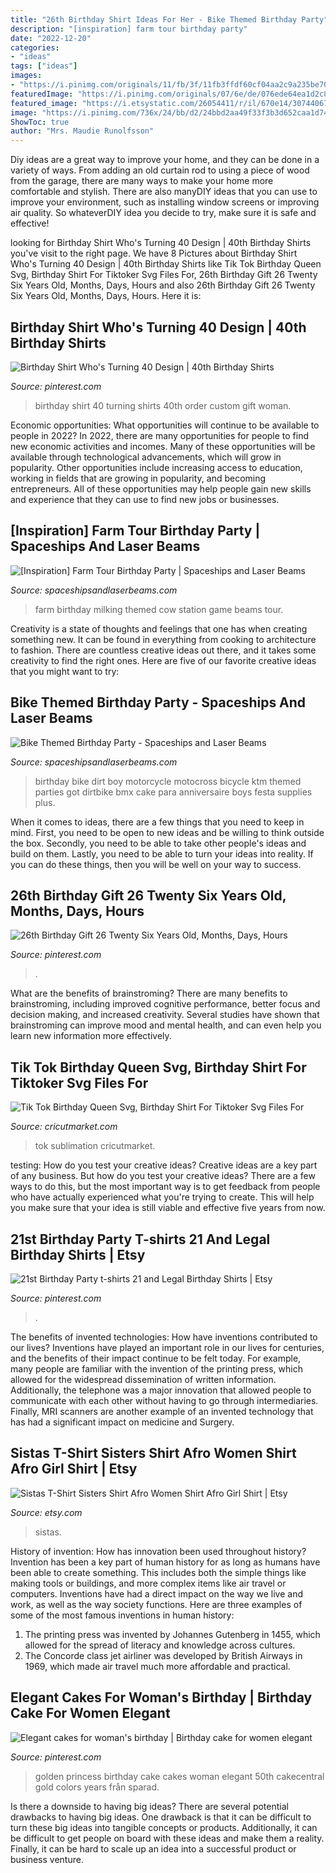 ```yaml
---
title: "26th Birthday Shirt Ideas For Her - Bike Themed Birthday Party"
description: "[inspiration] farm tour birthday party"
date: "2022-12-20"
categories:
- "ideas"
tags: ["ideas"]
images:
- "https://i.pinimg.com/originals/11/fb/3f/11fb3ffdf60cf04aa2c9a235be70d18b.jpg"
featuredImage: "https://i.pinimg.com/originals/07/6e/de/076ede64ea1d2c8c395eb2f32d4bb90f.jpg"
featured_image: "https://i.etsystatic.com/26054411/r/il/670e14/3074406724/il_fullxfull.3074406724_lisl.jpg"
image: "https://i.pinimg.com/736x/24/bb/d2/24bbd2aa49f33f3b3d652caa1d742ddf--birthday-shirts-th-birthday.jpg"
ShowToc: true
author: "Mrs. Maudie Runolfsson"
---
```



Diy ideas are a great way to improve your home, and they can be done in a variety of ways. From adding an old curtain rod to using a piece of wood from the garage, there are many ways to make your home more comfortable and stylish. There are also manyDIY ideas that you can use to improve your environment, such as installing window screens or improving air quality. So whateverDIY idea you decide to try, make sure it is safe and effective!

	

		
looking for Birthday Shirt Who&#039;s Turning 40 Design | 40th Birthday Shirts you've visit to the right page. We have 8 Pictures about Birthday Shirt Who&#039;s Turning 40 Design | 40th Birthday Shirts like Tik Tok Birthday Queen Svg, Birthday Shirt For Tiktoker Svg Files For, 26th Birthday Gift 26 Twenty Six Years Old, Months, Days, Hours and also 26th Birthday Gift 26 Twenty Six Years Old, Months, Days, Hours. Here it is:
		
    
## Birthday Shirt Who&#039;s Turning 40 Design | 40th Birthday Shirts

<img loading=lazy src="https://i.pinimg.com/736x/24/bb/d2/24bbd2aa49f33f3b3d652caa1d742ddf--birthday-shirts-th-birthday.jpg" onerror="this.onerror=null;this.src='https://tse1.mm.bing.net/th?id=OIP.CtEZ6S3eCHVQBFREtdebfwHaHa&amp;pid=15.1';" alt="Birthday Shirt Who&#039;s Turning 40 Design | 40th Birthday Shirts">

_Source: pinterest.com_

>birthday shirt 40 turning shirts 40th order custom gift woman. 

	

Economic opportunities: What opportunities will continue to be available to people in 2022?
In 2022, there are many opportunities for people to find new economic activities and incomes. Many of these opportunities will be available through technological advancements, which will grow in popularity. Other opportunities include increasing access to education, working in fields that are growing in popularity, and becoming entrepreneurs. All of these opportunities may help people gain new skills and experience that they can use to find new jobs or businesses.

    
## [Inspiration] Farm Tour Birthday Party | Spaceships And Laser Beams

<img loading=lazy src="http://spaceshipsandlaserbeams.com/wp-content/uploads/2015/09/farm_birthday_party_game_milking_cow.jpg" onerror="this.onerror=null;this.src='https://tse2.mm.bing.net/th?id=OIP.4lIu-_XxfljHt8lnVO6uEwHaFj&amp;pid=15.1';" alt="[Inspiration] Farm Tour Birthday Party | Spaceships and Laser Beams">

_Source: spaceshipsandlaserbeams.com_

>farm birthday milking themed cow station game beams tour. 

	

Creativity is a state of thoughts and feelings that one has when creating something new. It can be found in everything from cooking to architecture to fashion. There are countless creative ideas out there, and it takes some creativity to find the right ones. Here are five of our favorite creative ideas that you might want to try: 

    
## Bike Themed Birthday Party - Spaceships And Laser Beams

<img loading=lazy src="http://spaceshipsandlaserbeams.com/wp-content/uploads/2015/09/dirt-bike-birthday-party-ideas.jpg" onerror="this.onerror=null;this.src='https://tse1.mm.bing.net/th?id=OIP.NiHNz_h--5_9SAYwVLI17AHaLH&amp;pid=15.1';" alt="Bike Themed Birthday Party - Spaceships and Laser Beams">

_Source: spaceshipsandlaserbeams.com_

>birthday bike dirt boy motorcycle motocross bicycle ktm themed parties got dirtbike bmx cake para anniversaire boys festa supplies plus. 

	

When it comes to ideas, there are a few things that you need to keep in mind. First, you need to be open to new ideas and be willing to think outside the box. Secondly, you need to be able to take other people's ideas and build on them. Lastly, you need to be able to turn your ideas into reality. If you can do these things, then you will be well on your way to success.

    
## 26th Birthday Gift 26 Twenty Six Years Old, Months, Days, Hours

<img loading=lazy src="https://i.pinimg.com/originals/11/fb/3f/11fb3ffdf60cf04aa2c9a235be70d18b.jpg" onerror="this.onerror=null;this.src='https://tse3.mm.bing.net/th?id=OIP.v2wQfce90sWYweHdGiQCZAAAAA&amp;pid=15.1';" alt="26th Birthday Gift 26 Twenty Six Years Old, Months, Days, Hours">

_Source: pinterest.com_

>. 

	

What are the benefits of brainstroming?
There are many benefits to brainstroming, including improved cognitive performance, better focus and decision making, and increased creativity. Several studies have shown that brainstroming can improve mood and mental health, and can even help you learn new information more effectively.

    
## Tik Tok Birthday Queen Svg, Birthday Shirt For Tiktoker Svg Files For

<img loading=lazy src="https://cricutmarket.com/wp-content/uploads/2021/06/Tik-Tok-Birthday-Queen-Svg-BD26062021HB15-1536x1536.png" onerror="this.onerror=null;this.src='https://tse1.mm.bing.net/th?id=OIP.0apVkhK1kAINpGp4bMHm3AHaHa&amp;pid=15.1';" alt="Tik Tok Birthday Queen Svg, Birthday Shirt For Tiktoker Svg Files For">

_Source: cricutmarket.com_

>tok sublimation cricutmarket. 

	

testing: How do you test your creative ideas?
Creative ideas are a key part of any business. But how do you test your creative ideas? There are a few ways to do this, but the most important way is to get feedback from people who have actually experienced what you're trying to create. This will help you make sure that your idea is still viable and effective five years from now.

    
## 21st Birthday Party T-shirts 21 And Legal Birthday Shirts | Etsy

<img loading=lazy src="https://i.pinimg.com/736x/ae/35/42/ae35424bf4eeff30d91be640866114f9.jpg" onerror="this.onerror=null;this.src='https://tse3.mm.bing.net/th?id=OIP.NGK4RxVDnm6nWLpCK6OKmwHaF3&amp;pid=15.1';" alt="21st Birthday Party t-shirts 21 and Legal Birthday Shirts | Etsy">

_Source: pinterest.com_

>. 

	

The benefits of invented technologies: How have inventions contributed to our lives?
Inventions have played an important role in our lives for centuries, and the benefits of their impact continue to be felt today. For example, many people are familiar with the invention of the printing press, which allowed for the widespread dissemination of written information. Additionally, the telephone was a major innovation that allowed people to communicate with each other without having to go through intermediaries. Finally, MRI scanners are another example of an invented technology that has had a significant impact on medicine and Surgery.

    
## Sistas T-Shirt Sisters Shirt Afro Women Shirt Afro Girl Shirt | Etsy

<img loading=lazy src="https://i.etsystatic.com/26054411/r/il/670e14/3074406724/il_fullxfull.3074406724_lisl.jpg" onerror="this.onerror=null;this.src='https://tse1.mm.bing.net/th?id=OIP.nOVZi3p26GlC-zBzzpPbfAHaE8&amp;pid=15.1';" alt="Sistas T-Shirt Sisters Shirt Afro Women Shirt Afro Girl Shirt | Etsy">

_Source: etsy.com_

>sistas. 

	

History of invention: How has innovation been used throughout history?
Invention has been a key part of human history for as long as humans have been able to create something. This includes both the simple things like making tools or buildings, and more complex items like air travel or computers. Inventions have had a direct impact on the way we live and work, as well as the way society functions. 
Here are three examples of some of the most famous inventions in human history: 

1) The printing press was invented by Johannes Gutenberg in 1455, which allowed for the spread of literacy and knowledge across cultures. 
2) The Concorde class jet airliner was developed by British Airways in 1969, which made air travel much more affordable and practical.

    
## Elegant Cakes For Woman&#039;s Birthday | Birthday Cake For Women Elegant

<img loading=lazy src="https://i.pinimg.com/originals/07/6e/de/076ede64ea1d2c8c395eb2f32d4bb90f.jpg" onerror="this.onerror=null;this.src='https://tse1.mm.bing.net/th?id=OIP.2DUDE9-MnIFypfE-2sSibwHaKI&amp;pid=15.1';" alt="Elegant cakes for woman&#039;s birthday | Birthday cake for women elegant">

_Source: pinterest.com_

>golden princess birthday cake cakes woman elegant 50th cakecentral gold colors years från sparad. 

	

Is there a downside to having big ideas?
There are several potential drawbacks to having big ideas. One drawback is that it can be difficult to turn these big ideas into tangible concepts or products. Additionally, it can be difficult to get people on board with these ideas and make them a reality. Finally, it can be hard to scale up an idea into a successful product or business venture.

